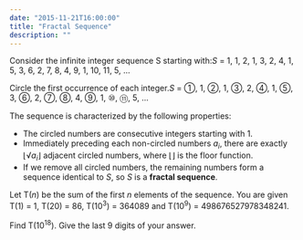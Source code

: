 ```yaml
---
date: "2015-11-21T16:00:00"
title: "Fractal Sequence"
description: ""
---
```


<p>Consider the infinite integer sequence S starting with:<var>S</var> = 1, 1, 2, 1, 3, 2, 4, 1, 5, 3, 6, 2, 7, 8, 4, 9, 1, 10, 11, 5, ...</p>
<p>Circle the first occurrence of each integer.<var>S</var> = ①, 1, ②, 1, ③, 2, ④, 1, ⑤, 3, ⑥, 2, ⑦, ⑧, 4, ⑨, 1, ⑩, ⑪, 5, ...</p>
<p>The sequence is characterized by the following properties:</p>
<ul><li>The circled numbers are consecutive integers starting with 1.</li>
<li>Immediately preceding each non-circled numbers <var>a<sub>i</sub></var>, there are exactly ⌊√<var>a<sub>i</sub></var>⌋ adjacent circled numbers, where ⌊⌋ is the floor function.</li>
<li>If we remove all circled numbers, the remaining numbers form a sequence identical to <var>S</var>, so <var>S</var> is a <b>fractal sequence</b>.</li></ul><p>Let T(<var>n</var>) be the sum of the first <var>n</var> elements of the sequence.
You are given T(1) = 1, T(20) = 86, T(10<sup>3</sup>) = 364089 and T(10<sup>9</sup>) = 498676527978348241.</p>
<p>Find T(10<sup>18</sup>). Give the last 9 digits of your answer.</p>

